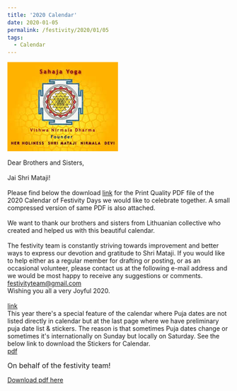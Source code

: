 ```yaml
---
title: '2020 Calendar'
date: 2020-01-05
permalink: /festivity/2020/01/05
tags:
  - Calendar
---
```


![PICTURE 1](/images/image1.png)

Dear Brothers and Sisters,<br>
<br>
Jai Shri Mataji!<br>
<br>
Please find below the download <a href="https://drive.google.com/file/d/1DbFRlykoNo7sOK33Gk-jECqBbTff0Vgv/view"> link</a> for the Print Quality PDF file of the 2020 Calendar of Festivity Days we would like to celebrate together. A small compressed version of same PDF is also attached.<br>
<br>
We want to thank our brothers and sisters from Lithuanian collective who created and helped us with this beautiful calendar.<br>
<br>
The festivity team is constantly striving towards improvement and better ways to express our devotion and gratitude to Shri Mataji. If you would like to help either as a regular member for drafting or posting,  or as an occasional volunteer, please contact us at the following e-mail address and we would be most happy to receive any suggestions or comments.<br>
<font color="DarkBlue">festivityteam@gmail.com</font><br>
Wishing you all a very Joyful 2020.<br>
<br>
<a href="https://drive.google.com/file/d/1DbFRlykoNo7sOK33Gk-jECqBbTff0Vgv/view"> link</a><br>
This year there's a special feature of the calendar where Puja dates are not listed directly in calendar but at the last page where we have preliminary puja date list & stickers. The reason is that sometimes Puja dates change or sometimes it's internationally on Sunday but locally on Saturday. See the below link to download the Stickers for Calendar.<br>
<a href="https://drive.google.com/file/d/1hqZIn6N2MXdrw3BPX1wxBxC8Egos80Yz/view"> pdf</a>

<p>
<font size="+0">On behalf of the festivity team!</font>
</p>

[Download pdf here](http://seven-teams.github.io/files/SY_Calendar_2020_en_US_Compressed.pdf)
